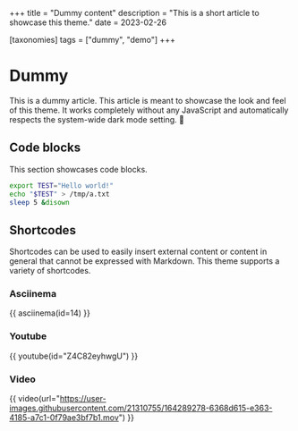 +++
title = "Dummy content"
description = "This is a short article to showcase this theme."
date = 2023-02-26

[taxonomies]
tags = ["dummy", "demo"]
+++

# Dummy

This is a dummy article. This article is meant to showcase the look and feel of this theme.
It works completely without any JavaScript and automatically respects the system-wide dark mode setting. 🥳

## Code blocks

This section showcases code blocks.

```bash
export TEST="Hello world!"
echo "$TEST" > /tmp/a.txt
sleep 5 &disown
```

## Shortcodes

Shortcodes can be used to easily insert external content or content in general that cannot be expressed with Markdown.
This theme supports a variety of shortcodes.

### Asciinema

{{ asciinema(id=14) }}

### Youtube

{{ youtube(id="Z4C82eyhwgU") }}

### Video

{{ video(url="https://user-images.githubusercontent.com/21310755/164289278-6368d615-e363-4185-a7c1-0f79ae3bf7b1.mov") }}
